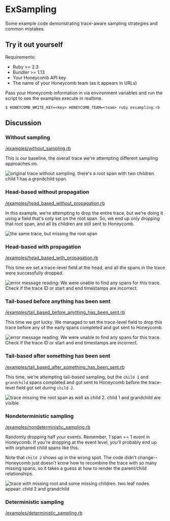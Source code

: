 # ExSampling

Some example code demonstrating trace-aware sampling strategies and common mistakes.

## Try it out yourself

Requirements:
* Ruby >= 2.3
* Bundler >= 1.13
* Your Honeycomb API key
* The name of your Honeycomb team (as it appears in URLs)

Pass your Honeycomb information in via environment variables and run the script to see the examples execute in realtime.

```console
$ HONEYCOMB_WRITE_KEY=<key> HONEYCOMB_TEAM=<team> ruby exsampling.rb
```

## Discussion

### Without sampling
[/examples/without_sampling.rb](/examples/without_sampling.rb)

This is our baseline, the overall trace we're attempting different sampling approaches on.

![original trace without sampling. there's a root span with two children. child 1 has a grandchild span.](https://p-81fa8j.b1.n0.cdn.getcloudapp.com/items/yAuYwWGj/without_sampling.png)

### Head-based without propagation
[/examples/head_based_without_propagation.rb](/examples/head_based_without_propagation.rb)

In this example, we're attempting to drop the entire trace, but we're doing it using a field that's only set on the root span. So, we end up only dropping that root span, and all its children are still sent to Honeycomb.

![the same trace, but missing the root span](https://p-81fa8j.b1.n0.cdn.getcloudapp.com/items/YEup7KGR/head_based_without_propagation.png)

### Head-based with propagation
[/examples/head_based_with_propagation.rb](/examples/head_based_with_propagation.rb)

This time we set a trace-level field at the head, and all the spans in the trace were successfully dropped.

![error message reading: We were unable to find any spans for this trace. Check if the trace ID or start and end timestamps are incorrect.](https://p-81fa8j.b1.n0.cdn.getcloudapp.com/items/geuw5ZYd/missing_trace.png)

### Tail-based before anything has been sent
[/examples/tail_based_before_anything_has_been_sent.rb](/examples/tail_based_before_anything_has_been_sent.rb)

This time we got lucky. We managed to set the trace-level field to drop this trace before any of the early spans completed and got sent to Honeycomb.

![error message reading: We were unable to find any spans for this trace. Check if the trace ID or start and end timestamps are incorrect.](https://p-81fa8j.b1.n0.cdn.getcloudapp.com/items/geuw5ZYd/missing_trace.png)

### Tail-based after something has been sent
[/examples/tail_based_after_something_has_been_sent.rb](/examples/tail_based_after_something_has_been_sent.rb)

This time, we're attempting tail-based sampling, but the `child 1` and `grandchild` spans completed and got sent to Honeycomb before the trace-level field got set during `child 2`.

![trace missing the root span as well as child 2. child 1 and grandchild are visible](https://p-81fa8j.b1.n0.cdn.getcloudapp.com/items/mXuA0jYK/tail_based_some_sent.png?v=f341c8df0e25fe8436ba1c8c444ab5bd)

### Nondeterministic sampling
[/examples/nondeterministic_sampling.rb](/examples/nondeterministic_sampling.rb)

Randomly dropping half your events. Remember, 1 span == 1 event in Honeycomb. If you're dropping at the event level, you'll probably end up with orphaned child spans like this.

Note that `child 2` shows up in the wrong spot. The code didn't change--Honeycomb just doesn't know how to recombine the trace with so many missing spans, so it takes a guess at how to render the parent/child relationships.

![trace with missing root and some missing children. two leaf nodes appear: child 2 and grandchild](https://p-81fa8j.b1.n0.cdn.getcloudapp.com/items/7KumYvrW/nondeterministic.png)

### Deterministic sampling 
[/examples/deterministic_sampling.rb](/examples/deterministic_sampling.rb)

